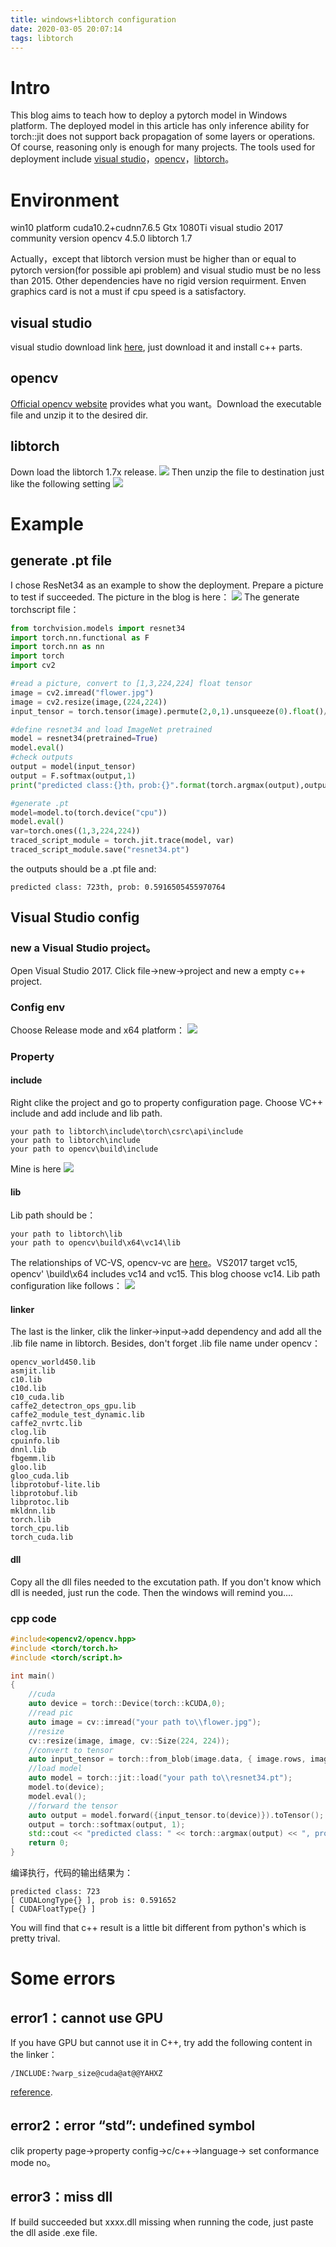 ```yaml
---
title: windows+libtorch configuration
date: 2020-03-05 20:07:14
tags: libtorch
---
```

# Intro
This blog aims to teach how to deploy a pytorch model in Windows platform. The deployed model in this article has only inference ability for torch::jit does not support back propagation of some layers or operations. Of course, reasoning only is enough for many projects. The tools used for deployment include [visual studio](https://docs.microsoft.com/zh-cn/visualstudio/productinfo/vs2017-system-requirements-vs)，[opencv](https://opencv.org/)，[libtorch](https://pytorch.org/get-started/locally/)。
# Environment
win10 platform
cuda10.2+cudnn7.6.5
Gtx 1080Ti
visual studio 2017 community version
opencv 4.5.0
libtorch 1.7

Actually，except that libtorch version must be higher than or equal to pytorch version(for possible api problem) and visual studio must be no less than 2015. Other dependencies have no rigid version requirment. Enven graphics card is not a must if cpu speed is a satisfactory.
## visual studio
visual studio download link [here](https://docs.microsoft.com/zh-cn/visualstudio/productinfo/vs2017-system-requirements-vs), just download it and install c++ parts.

## opencv
[Official opencv website](https://opencv.org/releases/) provides what you want。Download the executable file and unzip it to the desired dir.

## libtorch
Down load the libtorch 1.7x release.
![](https://raw.githubusercontent.com/AllentDan/ImageBase/main/libtorch_deploy/libtorch_download_scene.PNG)
Then unzip the file to destination just like the following setting
![](https://raw.githubusercontent.com/AllentDan/ImageBase/main/libtorch_deploy/my_dependency.PNG)

# Example
## generate .pt file
I chose ResNet34 as an example to show the deployment. Prepare a picture to test if succeeded. The picture in the blog is here：
![](https://raw.githubusercontent.com/AllentDan/ImageBase/main/libtorch_deploy/flower.jpg)
The generate torchscript file：
```python
from torchvision.models import resnet34
import torch.nn.functional as F
import torch.nn as nn
import torch
import cv2

#read a picture, convert to [1,3,224,224] float tensor
image = cv2.imread("flower.jpg")
image = cv2.resize(image,(224,224))
input_tensor = torch.tensor(image).permute(2,0,1).unsqueeze(0).float()/225.0

#define resnet34 and load ImageNet pretrained
model = resnet34(pretrained=True)
model.eval()
#check outputs
output = model(input_tensor)
output = F.softmax(output,1)
print("predicted class:{}th，prob:{}".format(torch.argmax(output),output.max()))

#generate .pt
model=model.to(torch.device("cpu"))
model.eval()
var=torch.ones((1,3,224,224))
traced_script_module = torch.jit.trace(model, var)
traced_script_module.save("resnet34.pt")
```
the outputs should be a .pt file and:
```
predicted class: 723th, prob: 0.5916505455970764
```

## Visual Studio config
### new a Visual Studio project。
Open Visual Studio 2017. Click file->new->project and new a empty c++ project.

### Config env
Choose Release mode and x64 platform：
![](https://raw.githubusercontent.com/AllentDan/ImageBase/main/libtorch_deploy/vsRelease64.PNG)


### Property
#### include
Right clike the project and go to property configuration page. Choose VC++ include and add include and lib path.
```
your path to libtorch\include\torch\csrc\api\include
your path to libtorch\include
your path to opencv\build\include
```
Mine is here
![](https://raw.githubusercontent.com/AllentDan/ImageBase/main/libtorch_deploy/include.PNG)
#### lib
Lib path should be：
```
your path to libtorch\lib
your path to opencv\build\x64\vc14\lib
```
The relationships of VC-VS, opencv-vc are [here](https://blog.csdn.net/yefcion/article/details/81067030)。VS2017 target vc15, opencv' \build\x64 includes vc14 and vc15. This blog choose vc14. Lib path configuration like follows：
![](https://raw.githubusercontent.com/AllentDan/ImageBase/main/libtorch_deploy/lib.PNG)
#### linker
The last is the linker, clik the linker->input->add dependency and add all the .lib file name in libtorch. Besides, don't forget .lib file name under opencv：
```
opencv_world450.lib
asmjit.lib
c10.lib
c10d.lib
c10_cuda.lib
caffe2_detectron_ops_gpu.lib
caffe2_module_test_dynamic.lib
caffe2_nvrtc.lib
clog.lib
cpuinfo.lib
dnnl.lib
fbgemm.lib
gloo.lib
gloo_cuda.lib
libprotobuf-lite.lib
libprotobuf.lib
libprotoc.lib
mkldnn.lib
torch.lib
torch_cpu.lib
torch_cuda.lib
```
#### dll
Copy all the dll files needed to the excutation path. If you don't know which dll is needed, just run the code. Then the windows will remind you....
### cpp code
```cpp
#include<opencv2/opencv.hpp>
#include <torch/torch.h>
#include <torch/script.h> 

int main()
{
	//cuda
	auto device = torch::Device(torch::kCUDA,0);
	//read pic
	auto image = cv::imread("your path to\\flower.jpg");
	//resize
	cv::resize(image, image, cv::Size(224, 224));
	//convert to tensor
	auto input_tensor = torch::from_blob(image.data, { image.rows, image.cols, 3 }, torch::kByte).permute({ 2, 0, 1 }).unsqueeze(0).to(torch::kFloat32) / 225.0;
	//load model
	auto model = torch::jit::load("your path to\\resnet34.pt");
	model.to(device);
	model.eval();
	//forward the tensor
	auto output = model.forward({input_tensor.to(device)}).toTensor();
	output = torch::softmax(output, 1);
	std::cout << "predicted class: " << torch::argmax(output) << ", prob is: " << output.max() << std::endl;
	return 0;
}
```
编译执行，代码的输出结果为：
```
predicted class: 723
[ CUDALongType{} ], prob is: 0.591652
[ CUDAFloatType{} ]
```
You will find that c++ result is a little bit different from python's which is pretty trival.

# Some errors

## error1：cannot use GPU
If you have GPU but cannot use it in C++, try add the following content in the linker：
```
/INCLUDE:?warp_size@cuda@at@@YAHXZ
```
[reference](https://github.com/pytorch/pytorch/issues/31611).

## error2：error “std”: undefined symbol
clik property page->property config->c/c++->language-> set conformance mode no。

## error3：miss dll
If build succeeded but xxxx.dll missing when running the code, just paste the dll aside .exe file.